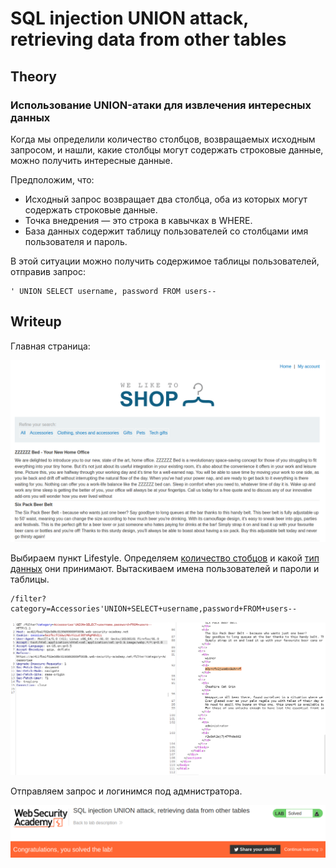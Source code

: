 # SQL injection UNION attack, retrieving data from other tables

## Theory

<h3>Использование UNION-атаки для извлечения интересных данных</h3>

Когда мы определили количество столбцов, возвращаемых исходным запросом, и нашли, какие столбцы могут содержать строковые данные, можно получить интересные данные.

Предположим, что:

* Исходный запрос возвращает два столбца, оба из которых могут содержать строковые данные.
* Точка внедрения — это строка в кавычках в WHERE.
* База данных содержит таблицу пользователей со столбцами имя пользователя и пароль.

В этой ситуации можно получить содержимое таблицы пользователей, отправив запрос:
```
' UNION SELECT username, password FROM users--
```

## Writeup

Главная страница:

![](https://github.com/fobblified/Writeups/blob/main/Portswigger/SQL_injection/SQL_injection_UNION_attack_retrieving_data_from_other_tables/assets/1.png)

Выбираем пункт Lifestyle. Определяем [количество стобцов](https://github.com/fobblified/Writeups/tree/main/Portswigger/SQL_injection/SQL_injection_UNION_attack_determining_the_number_of_columns_returned_by_the_query) и какой [тип данных](https://github.com/fobblified/Writeups/tree/main/Portswigger/SQL_injection/SQL_injection_UNION_attack_finding_a_column_containing_text) они принимают. Вытаскиваем имена пользователей и пароли и таблицы.
```
/filter?category=Accessories'UNION+SELECT+username,password+FROM+users--
```

![](https://github.com/fobblified/Writeups/blob/main/Portswigger/SQL_injection/SQL_injection_UNION_attack_retrieving_data_from_other_tables/assets/2.png)

Отправляем запрос и логинимся под адмнистратора.

![](https://github.com/fobblified/Writeups/blob/main/Portswigger/SQL_injection/SQL_injection_UNION_attack_retrieving_data_from_other_tables/assets/3.png)
